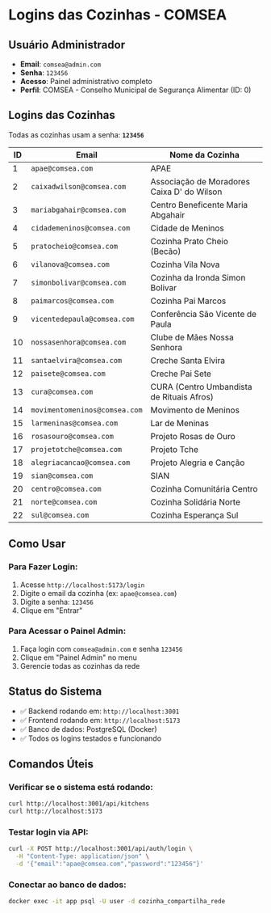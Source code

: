 # Logins das Cozinhas - COMSEA

## Usuário Administrador
- **Email**: `comsea@admin.com`
- **Senha**: `123456`
- **Acesso**: Painel administrativo completo
- **Perfil**: COMSEA - Conselho Municipal de Segurança Alimentar (ID: 0)

## Logins das Cozinhas
Todas as cozinhas usam a senha: **`123456`**

| ID | Email | Nome da Cozinha |
|----|-------|-----------------|
| 1 | `apae@comsea.com` | APAE |
| 2 | `caixadwilson@comsea.com` | Associação de Moradores Caixa D' do Wilson |
| 3 | `mariabgahair@comsea.com` | Centro Beneficente Maria Abgahair |
| 4 | `cidademeninos@comsea.com` | Cidade de Meninos |
| 5 | `pratocheio@comsea.com` | Cozinha Prato Cheio (Becão) |
| 6 | `vilanova@comsea.com` | Cozinha Vila Nova |
| 7 | `simonbolivar@comsea.com` | Cozinha da Ironda Simon Bolivar |
| 8 | `paimarcos@comsea.com` | Cozinha Pai Marcos |
| 9 | `vicentedepaula@comsea.com` | Conferência São Vicente de Paula |
| 10 | `nossasenhora@comsea.com` | Clube de Mães Nossa Senhora |
| 11 | `santaelvira@comsea.com` | Creche Santa Elvira |
| 12 | `paisete@comsea.com` | Creche Pai Sete |
| 13 | `cura@comsea.com` | CURA (Centro Umbandista de Rituais Afros) |
| 14 | `movimentomeninos@comsea.com` | Movimento de Meninos |
| 15 | `larmeninas@comsea.com` | Lar de Meninas |
| 16 | `rosasouro@comsea.com` | Projeto Rosas de Ouro |
| 17 | `projetotche@comsea.com` | Projeto Tche |
| 18 | `alegriacancao@comsea.com` | Projeto Alegria e Canção |
| 19 | `sian@comsea.com` | SIAN |
| 20 | `centro@comsea.com` | Cozinha Comunitária Centro |
| 21 | `norte@comsea.com` | Cozinha Solidária Norte |
| 22 | `sul@comsea.com` | Cozinha Esperança Sul |

## Como Usar

### Para Fazer Login:
1. Acesse `http://localhost:5173/login`
2. Digite o email da cozinha (ex: `apae@comsea.com`)
3. Digite a senha: `123456`
4. Clique em "Entrar"

### Para Acessar o Painel Admin:
1. Faça login com `comsea@admin.com` e senha `123456`
2. Clique em "Painel Admin" no menu
3. Gerencie todas as cozinhas da rede

## Status do Sistema
- ✅ Backend rodando em: `http://localhost:3001`
- ✅ Frontend rodando em: `http://localhost:5173`
- ✅ Banco de dados: PostgreSQL (Docker)
- ✅ Todos os logins testados e funcionando

## Comandos Úteis

### Verificar se o sistema está rodando:
```bash
curl http://localhost:3001/api/kitchens
curl http://localhost:5173
```

### Testar login via API:
```bash
curl -X POST http://localhost:3001/api/auth/login \
  -H "Content-Type: application/json" \
  -d '{"email":"apae@comsea.com","password":"123456"}'
```

### Conectar ao banco de dados:
```bash
docker exec -it app psql -U user -d cozinha_compartilha_rede
```
